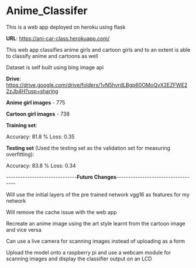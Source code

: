 # Anime_Classifer

This is a web app deployed on heroku using flask

**URL**: https://ani-car-class.herokuapp.com/

This web app classifies anime girls and cartoon girls and to an extent is able to classify anime and cartoons as well 

Dataset is self built using bing image api 

**Drive**: https://drive.google.com/drive/folders/1vN5hvrdLBgp60OMoQvX2EZFWE22zJb4H?usp=sharing

**Anime girl images** - 775

**Cartoon girl images** - 738

**Training set**:

Accuracy:  81.8 %
Loss: 0.35

**Testing set** (Used the testing set as the validation set for measuring overfitting):

Accuracy: 83.8 %
Loss: 0.34


------------------------------**Future Changes**-----------------------------------

Will use the initial layers of the pre trained network vgg16 as features for my network

Will remove the cache issue with the web app

Recreate an anime image using the art style learnt from the cartoon image and vice versa 

Can use a live camera for scanning images instead of uploading as a form

Upload the model onto a raspberry pi and use a webcam module for scanning images and display the classifier output on an LCD
